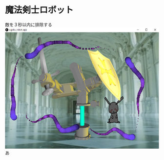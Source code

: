 # 魔法剣士ロボット
敵を３秒以内に排除する  
![魔法](https://raw.githubusercontent.com/miyzawa/ugoku_robot_app/master/%E9%AD%94%E6%B3%95%E3%82%92%E4%BD%BF%E3%81%86.png)
あ
